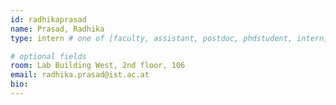 ```yaml
---
id: radhikaprasad
name: Prasad, Radhika
type: intern # one of [faculty, assistant, postdoc, phdstudent, intern]

# optional fields
room: Lab Building West, 2nd floor, 106
email: radhika.prasad@ist.ac.at
bio:
---
```

